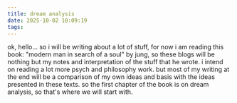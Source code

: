 ```yaml
---
title: dream analysis
date: 2025-10-02 10:09:19
tags:
---
```


ok, hello... so i will be writing about a lot of stuff, for now i am reading this book: "modern man in search of a soul" by jung, so these blogs will be nothing but my notes and interpretation of the stuff that he wrote. i intend on reading a lot more psych and philosophy work. but most of my writing at the end will be a comparison of my own ideas and basis with the ideas presented in these texts. so the first chapter of the book is on dream analysis, so that's where we will start with.

<!-- more -->

